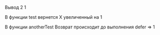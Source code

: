Вывод 2 1

В функции test вернется X увеличенный на 1

В функции anotherTest Возврат происходит до выполнения defer => 1
